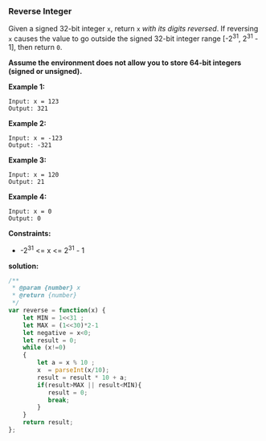 ### Reverse Integer

Given a signed 32-bit integer `x`, return `x` *with its digits reversed*. If reversing `x` causes the value to go outside the signed 32-bit integer range [-2<sup>31</sup>, 2<sup>31</sup> - 1], then return `0`.

**Assume the environment does not allow you to store 64-bit integers (signed or unsigned).**

 

**Example 1:**

```
Input: x = 123
Output: 321
```

**Example 2:**

```
Input: x = -123
Output: -321
```

**Example 3:**

```
Input: x = 120
Output: 21
```

**Example 4:**

```
Input: x = 0
Output: 0
```

 

**Constraints:**

- -2<sup>31</sup> <= x <= 2<sup>31</sup> - 1

**solution:**

```javascript
/**
 * @param {number} x
 * @return {number}
 */
var reverse = function(x) {
	let MIN = 1<<31 ;
    let MAX = (1<<30)*2-1
    let negative = x<0;
	let result = 0;
	while (x!=0)
	{
		let a = x % 10 ;
		x  = parseInt(x/10);
		result = result * 10 + a;
		if(result>MAX || result<MIN){
           result = 0;
           break;
        }
	}
    return result;
};
```



